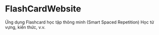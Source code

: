 # FlashCardWebsite
Ứng dụng Flashcard học tập thông minh (Smart Spaced Repetition) Học từ vựng, kiến thức, v.v.
